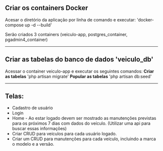 ## Criar os containers Docker
Acesar o diretório da aplicação por linha de comando e executar:
'docker-compose up -d --build'

Serão criados 3 containers (veiculo-app, postgres_container, pgadmin4_container)

-----------------------------------------------------------------------------------------------------------------------------------------------------------
## Criar as tabelas do banco de dados 'veiculo_db'
Acessar o container veiculo-app e executar os seguintes comandos:
**Criar as tabelas** 'php artisan migrate'
**Popular as tabelas** 'php artisan db:seed'

-----------------------------------------------------------------------------------------------------------------------------------------------------------
## Telas:
- Cadastro de usuário
- Login
- Home - Ao estar logado devem ser mostrado as manutenções previstas para os próximos 7 dias com dados do veículo. (Utilizar uma api para buscar essas informações)
- Criar CRUD para veículos para cada usuário logado.
- Criar um CRUD para manutenções para cada veículo, incluindo a marca o modelo e a versão.


